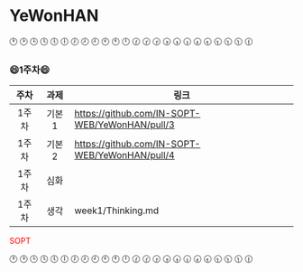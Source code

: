 # YeWonHAN

🕐 🕑 🕒 🕓 🕔 🕕 🕖 🕗 🕘 🕙 🕚 🕛 🕜 🕝 🕞 🕟 🕠 🕡 🕢 🕣 🕤 🕥 🕦 🕧
### 😄1주차😄
|주차|과제|링크|
|:---:|:---:|---|
|1주차|기본1|https://github.com/IN-SOPT-WEB/YeWonHAN/pull/3|
|1주차|기본2|https://github.com/IN-SOPT-WEB/YeWonHAN/pull/4|
|1주차|심화||
|1주차|생각|week1/Thinking.md|

<span style="color:red">SOPT</span>

🕐 🕑 🕒 🕓 🕔 🕕 🕖 🕗 🕘 🕙 🕚 🕛 🕜 🕝 🕞 🕟 🕠 🕡 🕢 🕣 🕤 🕥 🕦 🕧
